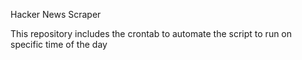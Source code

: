Hacker News Scraper

This repository includes the crontab to automate the script to run on specific time of the day

